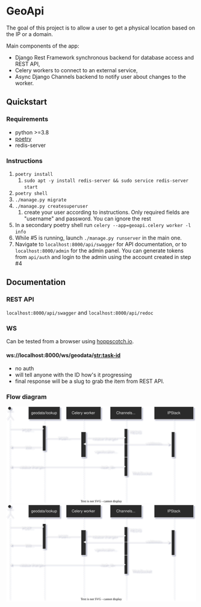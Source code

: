 # GeoApi
The goal of this project is to allow a user to get a physical location based on the IP or a domain.

Main components of the app:
- Django Rest Framework synchronous backend for database access and REST API,
- Celery workers to connect to an external service,
- Async Django Channels backend to notify user about changes to the worker.
## Quickstart

### Requirements
- python >=3.8
- [poetry](https://github.com/python-poetry/poetry)
- redis-server

### Instructions
1.  `poetry install`
    1. `sudo apt -y install redis-server && sudo service redis-server start`
2. `poetry shell`
3. `./manage.py migrate`
4. `./manage.py createsuperuser`
   1. create your user according to instructions. Only required fields are "username" and password. You can ignore the rest
5. In a secondary poetry shell run `celery --app=geoapi.celery worker -l info`
6. While #5 is running, launch `./manage.py runserver` in the main one.
7. Navigate to `localhost:8000/api/swagger` for API documentation, or to `localhost:8000/admin` for the admin panel. You can generate tokens from `api/auth` and login to the admin using the account created in step #4

## Documentation

### REST API
`localhost:8000/api/swagger` and `localhost:8000/api/redoc`

### WS
Can be tested from a browser using [hoppscotch.io](https://hoppscotch.io/pl/realtime).
#### ws://localhost:8000/ws/geodata/<str:task-id>
- no auth
- will tell anyone with the ID how's it progressing
- final response will be a slug to grab the item from REST API.

### Flow diagram
![Alt text](./docs/img/UserAddressLookup.svg)
<img src="./docs/img/UserAddressLookup.svg">

